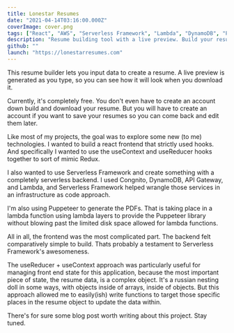 ```yaml
---
title: Lonestar Resumes
date: "2021-04-14T03:16:00.000Z"
coverImage: cover.png
tags: ["React", "AWS", "Serverless Framework", "Lambda", "DynamoDB", "Puppeteer"]
description: "Resume building tool with a live preview. Build your resume and see it take shape in real time. Choose between different templates, and download your resume as a pdf. It's free too!"
github: ""
launch: "https://lonestarresumes.com"
---
```


This resume builder lets you input data to create a resume. A live preview is generated as you type, so you can see how it will look when you download it. 

Currently, it's completely free. You don't even have to create an account down build and download your resume. But you will have to create an account if you want to save your resumes so you can come back and edit them later. 

Like most of my projects, the goal was to explore some new (to me) technologies. I wanted to build a react frontend that strictly used hooks. And specifically I wanted to use the useContext and useReducer hooks together to sort of mimic Redux. 

I also wanted to use Serverless Framework and create something with a completely serverless backend. I used Congnito, DynamoDB, API Gateway, and Lambda, and Serverless Framework helped wrangle those services in an infrastructure as code approach. 

I'm also using Puppeteer to generate the PDFs. That is taking place in a lambda function using lambda layers to provide the Puppeteer library without blowing past the limited disk space allowed for lambda functions.

All in all, the frontend was the most complicated part. The backend felt comparatively simple to build. Thats probably a testament to Serverless Framework's awesomeness.

The useReducer + useContext approach was particularly useful for managing front end state for this application, because the most important piece of state, the resume data, is a complex object. It's a russian nesting doll in some ways, with objects inside of arrays, inside of objects. But this approach allowed me to easily(ish) write functions to target those specific places in the resume object to update the data within. 

There's for sure some blog post worth writing about this project. Stay tuned.